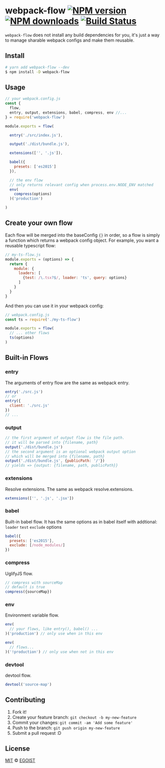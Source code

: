 # webpack-flow [![NPM version](https://img.shields.io/npm/v/webpack-flow.svg?style=flat-square)](https://npmjs.com/package/webpack-flow) [![NPM downloads](https://img.shields.io/npm/dm/webpack-flow.svg?style=flat-square)](https://npmjs.com/package/webpack-flow) [![Build Status](https://img.shields.io/circleci/project/egoist/webpack-flow/master.svg?style=flat-square)](https://circleci.com/gh/egoist/webpack-flow)

`webpack-flow` does not install any build dependencies for you, it's just a way to manage sharable webpack configs and make them reusable.

## Install

```bash
# yarn add webpack-flow --dev
$ npm install -D webpack-flow
```

## Usage

```js
// your webpack.config.js
const {
  flow,
  entry, output, extensions, babel, compress, env //...
} = require('webpack-flow')

module.exports = flow(

  entry('./src/index.js'),

  output('./dist/bundle.js'),

  extensions(['', '.js']),

  babel({
    presets: ['es2015']
  }),

  // the env flow
  // only returns relevant config when process.env.NODE_ENV matched
  env(
    compress(options)
  )('production')

)
```

## Create your own flow

Each flow will be merged into the baseConfig `{}` in order, so a flow is simply a function which returns a webpack config object. For example, you want a reusable typescript flow:

```js
// my-ts-flow.js
module.exports = (options) => {
  return {
    module: {
      loaders: [
        {test: /\.tsx?$/, loader: 'ts', query: options}
      ]
    }
  }
}
```

And then you can use it in your webpack config:

```js
// webpack.config.js
const ts = require('./my-ts-flow')

module.exports = flow(
  // ... other flows
  ts(options)
)
```

## Built-in Flows

### entry

The arguments of entry flow are the same as webpack entry.

```js
entry('./src.js')
// or
entry({
  client: './src.js'
})
// ...
```

### output

```js
// the first argument of output flow is the file path.
// it will be parsed into {filename, path}
output('./dist/bundle.js')
// the second argument is an optional webpack output option
// which will be merged into {filename, path}
output('./dist/bundle.js', {publicPath: '/'})
// yields => {output: {filename, path, publicPath}}
```

### extensions

Resolve extensions. The same as webpack resolve.extensions.

```js
extensions(['', '.js', '.jsx'])
```

### babel

Built-in babel flow. It has the same options as in babel itself with addtional: `loader` `test` `exclude` options

```js
babel({
  presets: ['es2015'],
  exclude: [/node_modules/]
})
```

### compress

UglifyJS flow.

```js
// compress with sourceMap
// default is true
compress({sourceMap})
```

### env

Environment variable flow.

```js
env(
  // your flows, like entry(), babel() ...
)('production') // only use when in this env

env(
  // flows...
)('!production') // only use when not in this env
```

### devtool

devtool flow.

```js
devtool('source-map')
```

## Contributing

1. Fork it!
2. Create your feature branch: `git checkout -b my-new-feature`
3. Commit your changes: `git commit -am 'Add some feature'`
4. Push to the branch: `git push origin my-new-feature`
5. Submit a pull request :D

## License

[MIT](https://egoist.mit-license.org/) © [EGOIST](https://github.com/egoist)
